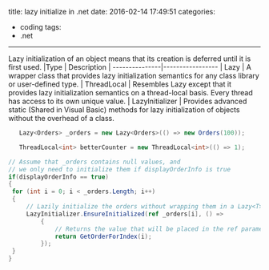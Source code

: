 title: lazy initialize in .net
date: 2016-02-14 17:49:51
categories:
- coding
tags:
- .net
---

Lazy initialization of an object means that its creation is deferred until it is first used.
|Type              |     Description
|   ---------------|-----------------
| Lazy<T>          |    A wrapper class that provides lazy initialization semantics for any class library or user-defined type.
| ThreadLocal<T>   |    Resembles Lazy<T> except that it provides lazy initialization semantics on a  thread-local basis. Every thread has access to its own unique value.
| LazyInitializer  |    Provides advanced static (Shared in Visual Basic) methods for lazy initialization of objects without the overhead of a class.

```csharp
   Lazy<Orders> _orders = new Lazy<Orders>(() => new Orders(100));
```

```csharp
   ThreadLocal<int> betterCounter = new ThreadLocal<int>(() => 1);
```
```csharp
// Assume that _orders contains null values, and
// we only need to initialize them if displayOrderInfo is true
if(displayOrderInfo == true)
{
 for (int i = 0; i < _orders.Length; i++)
 {
     // Lazily initialize the orders without wrapping them in a Lazy<T>
     LazyInitializer.EnsureInitialized(ref _orders[i], () =>
         {
             // Returns the value that will be placed in the ref parameter.
             return GetOrderForIndex(i);
         });
 }
}
```
